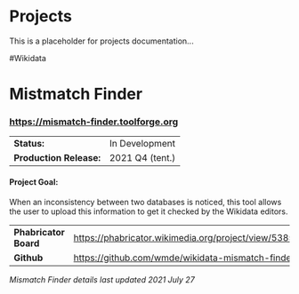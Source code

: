 # Projects

This is a placeholder for projects documentation...

#Wikidata

# **Mistmatch Finder**
### https://mismatch-finder.toolforge.org

|         |            |  
| ------------- |:-------------:| 
|**Status:**    | In Development       |   
| **Production Release:** | 2021 Q4 (tent.)  | 

#### **Project Goal:**

When an inconsistency between two databases is noticed, this tool allows the user to upload this information to get it checked by the Wikidata editors. 
    


|         |            |  
| ------------- |-------------| 
|**Phabricator Board**| https://phabricator.wikimedia.org/project/view/5385/|
|**Github**| https://github.com/wmde/wikidata-mismatch-finder

_Mismatch Finder details last updated 2021 July 27_
